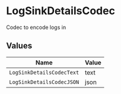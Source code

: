 # LogSinkDetailsCodec

Codec to encode logs in


## Values

| Name                      | Value                     |
| ------------------------- | ------------------------- |
| `LogSinkDetailsCodecText` | text                      |
| `LogSinkDetailsCodecJSON` | json                      |